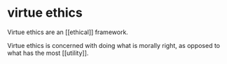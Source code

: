 # virtue ethics

Virtue ethics are an [[ethical]] framework.

Virtue ethics is concerned with doing what is morally right, as opposed to what has the most [[utility]].

